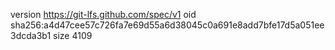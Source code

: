 version https://git-lfs.github.com/spec/v1
oid sha256:a4d47cee57c726fa7e69d55a6d38045c0a691e8add7bfe17d5a051ee3dcda3b1
size 4109
